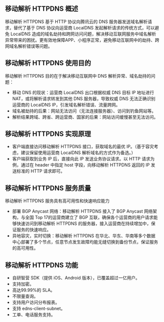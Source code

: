 ## 移动解析 HTTPDNS 概述
移动解析 HTTPDNS 基于 HTTP 协议向腾讯云的 DNS 服务器发送域名解析请求，替代了基于 DNS 协议向运营商 LocalDNS 发起解析请求的传统方式，可以避免 LocalDNS 造成的域名劫持和跨网访问问题，解决移动互联网服务中域名解析异常带来的困扰。更有效地保障APP、小程序正常，避免移动互联网中的劫持、跨网域名解析错误等问题。


## 移动解析 HTTPDNS 使用目的
移动解析 HTTPDNS 目的在于解决移动互联网中 DNS 解析异常、域名劫持的问题：
- 移动 DNS 的现状：运营商 LocalDNS 出口根据权威 DNS 目标 IP 地址进行 NAT，或将解析请求转发到其他 DNS 服务器，导致权威 DNS 无法正确识别运营商的 LocalDNS IP，引发域名解析错误、流量跨网。
- 域名被劫持的后果：网站无法访问（无法连接服务器）、访问到钓鱼网站等。
- 解析结果跨域、跨省、跨运营商、国家的后果：网站访问缓慢甚至无法访问。

## 移动解析 HTTPDNS 实现原理
- 客户端直接访问移动解析 HTTPDNS 接口，获取域名的最优 IP。（基于容灾考虑，建议保留使用运营商 LocalDNS 解析域名的方式作为备选。）
- 客户端获取到业务 IP 后，直接向此 IP 发送业务协议请求。以 HTTP 请求为例，通过在 header 中指定 host 字段，向移动解析 HTTPDNS 返回的 IP 发送标准的 HTTP 请求即可。

## 移动解析 HTTPDNS 服务质量
移动解析 HTTPDNS 服务具有高可用性和快速响应能力
- 部署 BGP Anycast 网络：移动解析 HTTPDNS 接入了 BGP Anycast 网络架构，与全国 Top 17的运营商建立了 BGP 互联，确保各个运营商的用户请求能够快速访问到移动解析 HTTPDNS 的服务器，接入运营商在持续增加中，保证服务的快速响应。
- 异地容灾，实时切换：移动解析 HTTPDNS 在华北、华东、华南等多个数据中心部署了多个节点，任意节点发生故障均能无缝切换到备份节点，保证服务的高可用性。

## 移动解析 HTTPDNS 功能
- 自研智营 SDK（提供 iOS、Android 版本），已覆盖超过一亿用户。
- 支持加密。
- 高达99.99%的 SLA。
- 不限量查询。
- 支持用户访问分布报表。
- 支持 edns-client-subnet。
- 工单、电话服务支持。
